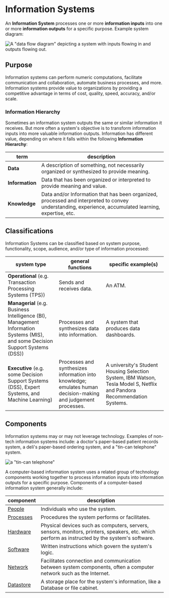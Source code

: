 # Information Systems

An **Information System** processes one or more **information inputs** into one or more **information outputs** for a specific purpose. Example system diagram:

![A "data flow diagram" depicting a system with inputs flowing in and outputs flowing out.](/img/notes/info-systems/example-data-flow-diagram.png)

## Purpose

Information systems can perform numeric computations, facilitate communication and collaboration, automate business processes, and more. Information systems provide value to organizations by providing a competitive advantage in terms of cost, quality, speed, accuracy, and/or scale.

### Information Hierarchy

Sometimes an information system outputs the same or similar information it receives. But more often a system's objective is to transform information inputs into more valuable information outputs. Information has different value, depending on where it falls within the following **Information Hierarchy**:

term | description
--- | ---
**Data** | A description of something, not necessarily organized or synthesized to provide meaning.
**Information** | Data that has been organized or interpreted to provide meaning and value.
**Knowledge** | Data and/or Information that has been organized, processed and interpreted to convey understanding, experience, accumulated learning, expertise, etc.

## Classifications

Information Systems can be classified based on system purpose, functionality, scope, audience, and/or type of information processed:

system type | general functions |  specific example(s)
--- | --- | ---
**Operational** (e.g. Transaction Processing Systems (TPS))| Sends and receives data. | An ATM.
**Managerial** (e.g. Business Intelligence (BI), Management Information Systems (MIS), and some Decision Support Systems (DSS)) | Processes and synthesizes data into information. | A system that produces data dashboards.
**Executive** (e.g. some Decision Support Systems (DSS), Expert Systems, and Machine Learning) | Processes and synthesizes information into knowledge; emulates human decision-making and judgement processes. | A university's Student Housing Selection System, IBM Watson, Tesla Model S, Netflix and Pandora Recommendation Systems.

## Components

Information systems may or may not leverage technology. Examples of non-tech information systems include: a doctor's paper-based patient records system, a deli's paper-based ordering system, and a "tin-can telephone" system.

![a "tin-can telephone"](/img/notes/info-systems/tin-can-telephone.jpg)

A computer-based information system uses a related group of technology components working together to process information inputs into information outputs for a specific purpose. Components of a computer-based information system generally include:

component | description
--- | ---
[People](people.md) | Individuals who use the system.
[Processes](processes.md) | Procedures the system performs or facilitates.
[Hardware](../hardware/servers.md) | Physical devices such as computers, servers, sensors, monitors, printers, speakers, etc. which perform as instructed by the system's software.
[Software](../software/README.md) | Written instructions which govern the system's logic.
[Network](networks.md) | Facilitates connection and communication between system components, often a computer network such as the Internet.
[Datastore](datastores.md) | A storage place for the system's information, like a Database or file cabinet.
